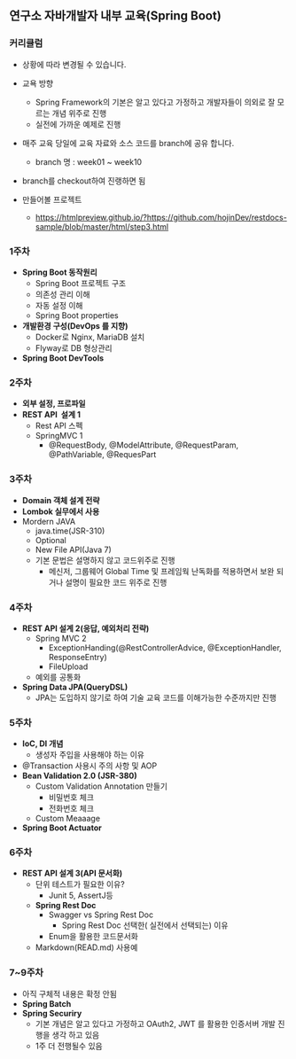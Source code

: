 ## 연구소 자바개발자 내부 교육(Spring Boot)

### 커리큘럼
* 상황에 따라 변경될 수 있습니다.
* 교욕 방향
  * Spring Framework의 기본은 알고 있다고 가정하고 개발자들이 의외로 잘 모르는 개념 위주로 진행
  * 실전에 가까운 예제로 진행
* 매주 교육 당일에 교육 자료와 소스 코드를 branch에 공유 합니다.
    * branch 명 : week01 ~ week10
* branch를 checkout하여 진랭하면 됨

* 만들어볼 프로젝트
    * https://htmlpreview.github.io/?https://github.com/hojinDev/restdocs-sample/blob/master/html/step3.html

### **1주차**

- **Spring Boot 동작원리**
    - Spring Boot 프로젝트 구조
    - 의존성 관리 이해
    - 자동 설정 이해
    - Spring Boot properties
- **개발환경 구성(DevOps 를 지향)**
    - Docker로 Nginx, MariaDB 설치
    - Flyway로 DB 형상관리
- **Spring Boot DevTools**

### **2주차**

- **외부 설정, 프로파일**
- **REST API  설계 1**
    - Rest API 스펙
    - SpringMVC 1
        - @RequestBody, @ModelAttribute, @RequestParam, @PathVariable, @RequesPart

### **3주차**

- **Domain 객체 설계 전략**
- **Lombok 실무에서 사용**
- Mordern JAVA
    - java.time(JSR-310)
    - Optional
    - New File API(Java 7)
    - 기본 문법은 설명하지 않고 코드위주로 진행
        - 메신저, 그룹웨어 Global Time 및 프레임웍 난독화를 적용하면서 보완 되거나 설명이 필요한 코드 위주로 진행


### 4주차

- **REST API 설계 2(응답, 예외처리 전략)**
    - Spring MVC 2
        - ExceptionHanding(@RestControllerAdvice, @ExceptionHandler, ResponseEntry)
        - FileUpload
    - 예외를 공통화
- **Spring Data JPA(QueryDSL)**
    - JPA는 도입하지 않기로 하여 기술 교육 코드를 이해가능한 수준까지만 진행

### 5주차

- **IoC, DI 개념**
    - 생성자 주입을 사용해야 하는 이유
- @Transaction 사용시 주의 사항 및 AOP
- **Bean Validation 2.0 (JSR-380)**
    - Custom Validation Annotation 만들기
        - 비밀번호 체크
        - 전화번호 체크
    - Custom Meaaage
- **Spring Boot Actuator**

### **6주차**

- **REST API 설계 3(API 문서화)**
    - 단위 테스트가 필요한 이유?
        - Junit 5, AssertJ등
    - **Spring Rest Doc**
        - Swagger vs Spring Rest Doc
            - Spring Rest Doc 선택한( 실전에서 선택되는) 이유
        - Enum을 활용한 코드문서화
    - Markdown(READ.md)  사용예

### **7~9주차**

- 아직 구체적 내용은 확정 안됨
- **Spring Batch**
- **Spring Securiry**
    - 기본 개념은 알고 있다고 가정하고 OAuth2, JWT 를 활용한 인증서버 개발 진행을 생각 하고 있음
    - 1주 더 전행될수 있음


